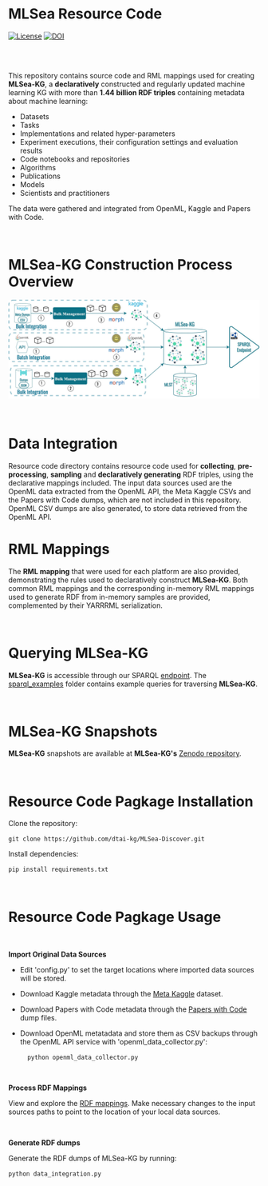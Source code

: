 # MLSea Resource Code

[![License](https://img.shields.io/badge/License-Apache_2.0-blue.svg)](https://opensource.org/licenses/Apache-2.0) [![DOI](https://zenodo.org/badge/DOI/10.5281/zenodo.10287682.svg)](https://zenodo.org/doi/10.5281/zenodo.10287682)

<br><br>

This repository contains source code and RML mappings used for creating **MLSea-KG**, a **declaratively** constructed and regularly updated machine learning KG with more than **1.44 billion RDF triples** containing metadata about machine learning:
- Datasets 
- Tasks
- Implementations and related hyper-parameters 
- Experiment executions, their configuration settings and evaluation results 
- Code notebooks and repositories 
- Algorithms 
- Publications 
- Models 
- Scientists and practitioners 

The data were gathered and integrated from OpenML, Kaggle and Papers with Code.

<br>

# MLSea-KG Construction Process Overview 
![Error loading the image!](images/kgc.jpg)  

<br>

# Data Integration

Resource code directory contains resource code used for **collecting**, **pre-processing**, **sampling** and **declaratively generating** RDF triples, using the declarative mappings included. The input data sources used are the OpenML data extracted from the OpenML API, the Meta Kaggle CSVs and the Papers with Code dumps, which are not included in this repository.
OpenML CSV dumps are also generated, to store data retrieved from the OpenML API.
<br>

# RML Mappings

The **RML mapping** that were used for each platform are also provided, demonstrating the rules used to declaratively construct **MLSea-KG**. Both common RML mappings and the corresponding in-memory RML mappings used to generate RDF from in-memory samples are provided, complemented by their YARRRML serialization.

<br>

# Querying MLSea-KG

**MLSea-KG** is accessible through our SPARQL [endpoint](http://w3id.org/mlsea-kg). The [sparql_examples](https://github.com/dtai-kg/MLSea-Discover/tree/main/sparql_examples) folder contains example queries for traversing **MLSea-KG**. 

<br>

# MLSea-KG Snapshots

**MLSea-KG** snapshots are available at **MLSea-KG's** [Zenodo repository](https://zenodo.org/doi/10.5281/zenodo.10287349).

<br>

# Resource Code Pagkage Installation

Clone the repository:

    git clone https://github.com/dtai-kg/MLSea-Discover.git

Install dependencies: 

    pip install requirements.txt

<br>

# Resource Code Pagkage Usage

<br>

**Import Original Data Sources**

- Edit 'config.py' to set the target locations where imported data sources will be stored. 
- Download Kaggle metadata through the [Meta Kaggle](https://www.kaggle.com/datasets/kaggle/meta-kaggle) dataset.
- Download Papers with Code metadata through the [Papers with Code](https://paperswithcode.com/about) dump files.
- Download OpenML metatadata and store them as CSV backups through the OpenML API service with 'openml_data_collector.py':

        python openml_data_collector.py

<br>

**Process RDF Mappings**

View and explore the [RDF mappings](https://github.com/dtai-kg/MLSea-Discover/tree/main/resource_code/Mappings). Make necessary changes to the input sources paths to point to the location of your local data sources. 

<br>

**Generate RDF dumps** 

Generate the RDF dumps of MLSea-KG by running: 

    python data_integration.py
